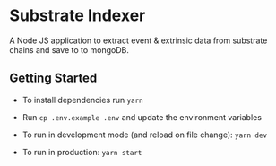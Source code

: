# Substrate Indexer

A Node JS application to extract event & extrinsic data from substrate chains and save to to mongoDB.

## Getting Started

- To install dependencies run `yarn`

- Run `cp .env.example .env` and update the environment variables

- To run in development mode (and reload on file change): `yarn dev`

- To run in production: `yarn start`
